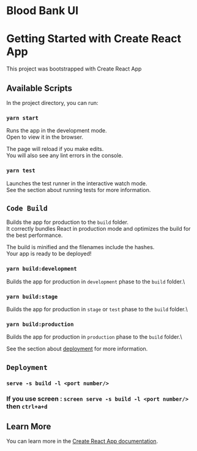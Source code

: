 # Blood Bank UI

# Getting Started with Create React App

This project was bootstrapped with Create React App

## Available Scripts

In the project directory, you can run:

### `yarn start`

Runs the app in the development mode.\
Open to view it in the browser.

The page will reload if you make edits.\
You will also see any lint errors in the console.

### `yarn test`

Launches the test runner in the interactive watch mode.\
See the section about running tests for more information.

## `Code Build`

Builds the app for production to the `build` folder.\
It correctly bundles React in production mode and optimizes the build for the best performance.

The build is minified and the filenames include the hashes.\
Your app is ready to be deployed!

### `yarn build:development`

Builds the app for production in `development` phase to the `build` folder.\

### `yarn build:stage`

Builds the app for production in `stage` or `test` phase to the `build` folder.\

### `yarn build:production`

Builds the app for production in `production` phase to the `build` folder.\

See the section about [deployment](https://facebook.github.io/create-react-app/docs/deployment) for more information.

## `Deployment`

### `serve -s build -l <port number/>`

### If you use screen : `screen serve -s build -l <port number/>` then `ctrl+a+d`

## Learn More

You can learn more in the [Create React App documentation](https://facebook.github.io/create-react-app/docs/getting-started).


